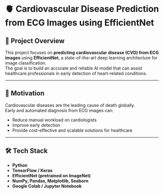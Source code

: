 # 🫀 Cardiovascular Disease Prediction from ECG Images using EfficientNet

## 📌 Project Overview
This project focuses on **predicting cardiovascular disease (CVD) from ECG images** using **EfficientNet**, a state-of-the-art deep learning architecture for image classification.  
The goal is to build an accurate and reliable AI model that can assist healthcare professionals in early detection of heart-related conditions.

---

## 🚀 Motivation
Cardiovascular diseases are the leading cause of death globally.  
Early and automated diagnosis from ECG images can:
- Reduce manual workload on cardiologists
- Improve early detection
- Provide cost-effective and scalable solutions for healthcare

---

## 🛠️ Tech Stack
- **Python**  
- **TensorFlow / Keras**  
- **EfficientNet (pretrained on ImageNet)**  
- **NumPy, Pandas, Matplotlib, Seaborn**  
- **Google Colab / Jupyter Notebook**
